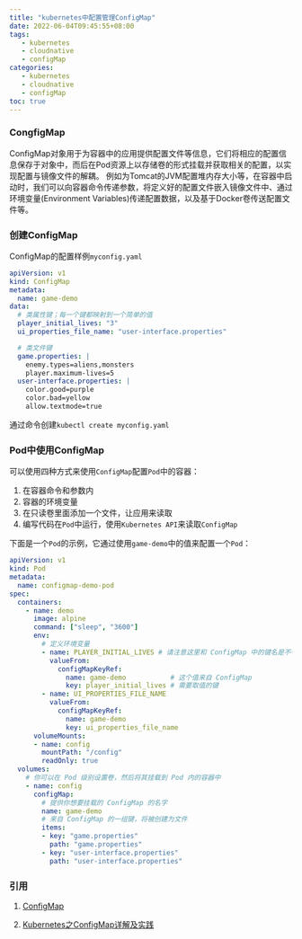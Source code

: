 ```yaml
---
title: "kubernetes中配置管理ConfigMap"
date: 2022-06-04T09:45:55+08:00
tags:
   - kubernetes
   - cloudnative
   - configMap 
categories:
   - kubernetes
   - cloudnative
   - configMap 
toc: true
---
```


### CongfigMap
ConfigMap对象用于为容器中的应用提供配置文件等信息，它们将相应的配置信息保存于对象中，而后在Pod资源上以存储卷的形式挂载并获取相关的配置，以实现配置与镜像文件的解耦。
例如为Tomcat的JVM配置堆内存大小等，在容器中启动时，我们可以向容器命令传递参数，将定义好的配置文件嵌入镜像文件中、通过环境变量(Environment Variables)传递配置数据，以及基于Docker卷传送配置文件等。

### 创建ConfigMap
ConfigMap的配置样例`myconfig.yaml`
```yaml
apiVersion: v1
kind: ConfigMap
metadata:
  name: game-demo
data:
  # 类属性键；每一个键都映射到一个简单的值
  player_initial_lives: "3"
  ui_properties_file_name: "user-interface.properties"

  # 类文件键
  game.properties: |
    enemy.types=aliens,monsters
    player.maximum-lives=5    
  user-interface.properties: |
    color.good=purple
    color.bad=yellow
    allow.textmode=true
```

通过命令创建`kubectl create myconfig.yaml`


### Pod中使用ConfigMap
可以使用四种方式来使用`ConfigMap`配置`Pod`中的容器：
1. 在容器命令和参数内
2. 容器的环境变量
3. 在只读卷里面添加一个文件，让应用来读取
4. 编写代码在`Pod`中运行，使用`Kubernetes API`来读取`ConfigMap`

下面是一个`Pod`的示例，它通过使用`game-demo`中的值来配置一个`Pod`：
```yaml
apiVersion: v1
kind: Pod
metadata:
  name: configmap-demo-pod
spec:
  containers:
    - name: demo
      image: alpine
      command: ["sleep", "3600"]
      env:
        # 定义环境变量
        - name: PLAYER_INITIAL_LIVES # 请注意这里和 ConfigMap 中的键名是不一样的
          valueFrom:
            configMapKeyRef:
              name: game-demo           # 这个值来自 ConfigMap
              key: player_initial_lives # 需要取值的键
        - name: UI_PROPERTIES_FILE_NAME
          valueFrom:
            configMapKeyRef:
              name: game-demo
              key: ui_properties_file_name
      volumeMounts:
      - name: config
        mountPath: "/config"
        readOnly: true
  volumes:
    # 你可以在 Pod 级别设置卷，然后将其挂载到 Pod 内的容器中
    - name: config
      configMap:
        # 提供你想要挂载的 ConfigMap 的名字
        name: game-demo
        # 来自 ConfigMap 的一组键，将被创建为文件
        items:
        - key: "game.properties"
          path: "game.properties"
        - key: "user-interface.properties"
          path: "user-interface.properties"
```

### 引用
1. [ConfigMap](https://kubernetes.io/zh/docs/concepts/configuration/configmap/)

2. [Kubernetes之ConfigMap详解及实践](https://zhuanlan.zhihu.com/p/185988609)
